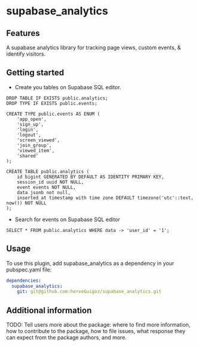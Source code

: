 # supabase_analytics

## Features

A supabase analytics library for tracking page views, custom events, & identify visitors.

## Getting started

- Create you tables on Supabase SQL editor.

```
DROP TABLE IF EXISTS public.analytics;
DROP TYPE IF EXISTS public.events;

CREATE TYPE public.events AS ENUM (
    'app_open',
    'sign_up',
    'login',
    'logout',
    'screen_viewed',
    'join_group',
    'viewed_item',
    'shared'
);

CREATE TABLE public.analytics (
    id bigint GENERATED BY DEFAULT AS IDENTITY PRIMARY KEY,
    session_id uuid NOT NULL,
    event events NOT NULL,
    data jsonb not null,
    inserted_at timestamp with time zone DEFAULT timezone('utc'::text, now()) NOT NULL
);
```

- Search for events on Supabase SQL editor

```
SELECT * FROM public.analytics WHERE data -> 'user_id' = '1';
```

## Usage

To use this plugin, add supabase_analytics as a dependency in your pubspec.yaml file:

```yaml
dependencies:
  supabase_analytics:
    git: git@github.com:herveGuigoz/supabase_analytics.git
```

## Additional information

TODO: Tell users more about the package: where to find more information, how to 
contribute to the package, how to file issues, what response they can expect 
from the package authors, and more.
